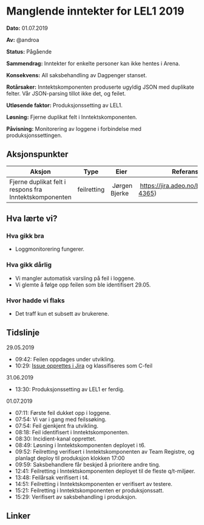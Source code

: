 

# Manglende inntekter for LEL1 2019

**Dato:** 01.07.2019

**Av:** @androa

**Status:** Pågående

**Sammendrag:** Inntekter for enkelte personer kan ikke hentes i Arena.

**Konsekvens:** All saksbehandling av Dagpenger stanset.

**Rotårsaker:** Inntektskomponenten produserte ugyldig JSON med duplikate felter. Vår JSON-parsing tillot ikke det, og feilet.

**Utløsende faktor:** Produksjonssetting av LEL1.

**Løsning:** Fjerne duplikat felt i Inntektskomponenten.

**Påvisning:** Monitorering av loggene i forbindelse med produksjonssettingen.

## Aksjonspunkter

| Aksjon | Type | Eier | Referanse |
| ------ | ---- | ---- | --- |
| Fjerne duplikat felt i respons fra Inntektskomponenten | feilretting | Jørgen Bjerke | https://jira.adeo.no/browse/REG-4365) |

## Hva lærte vi?

### Hva gikk bra

- Loggmonitorering fungerer.

### Hva gikk dårlig

- Vi mangler automatisk varsling på feil i loggene.
- Vi glemte å følge opp feilen som ble identifisert 29.05.

### Hvor hadde vi flaks

- Det traff kun et subsett av brukerene.

## Tidslinje

29.05.2019

- 09:42: Feilen oppdages under utvikling.
- 10:29: [Issue opprettes i Jira](https://jira.adeo.no/browse/REG-4365) og klassifiseres som C-feil

31.06.2019

- 13:30: Produksjonssetting av LEL1 er ferdig.

01.07.2019

- 07:11: Første feil dukket opp i loggene.
- 07:54: Vi var i gang med feilssøking.
- 07:54: Feil gjenkjent fra utvikling.
- 08:18: Feil identifisert i Inntektskomponenten.
- 08:30: Incidient-kanal opprettet.
- 08:49: Løsning i Inntektskomponenten deployet i t6.
- 09:52: Feilretting verifisert i Inntektskomponenten av Team Registre, og planlagt deploy til produksjon klokken 17:00
- 09:59: Saksbehandlere får beskjed å prioritere andre ting.
- 12:41: Feilretting i Inntektskomponenten deployet til de fleste q/t-miljøer.
- 13:48: Feilårsak verifisert i t4.
- 14:51: Feilretting i Inntektskomponenten er verifisert av testere.
- 15:21: Feilretting i Inntektskomponenten er produksjonssatt.
- 15:29: Verifisert av saksbehandling i produksjon.

## Linker
